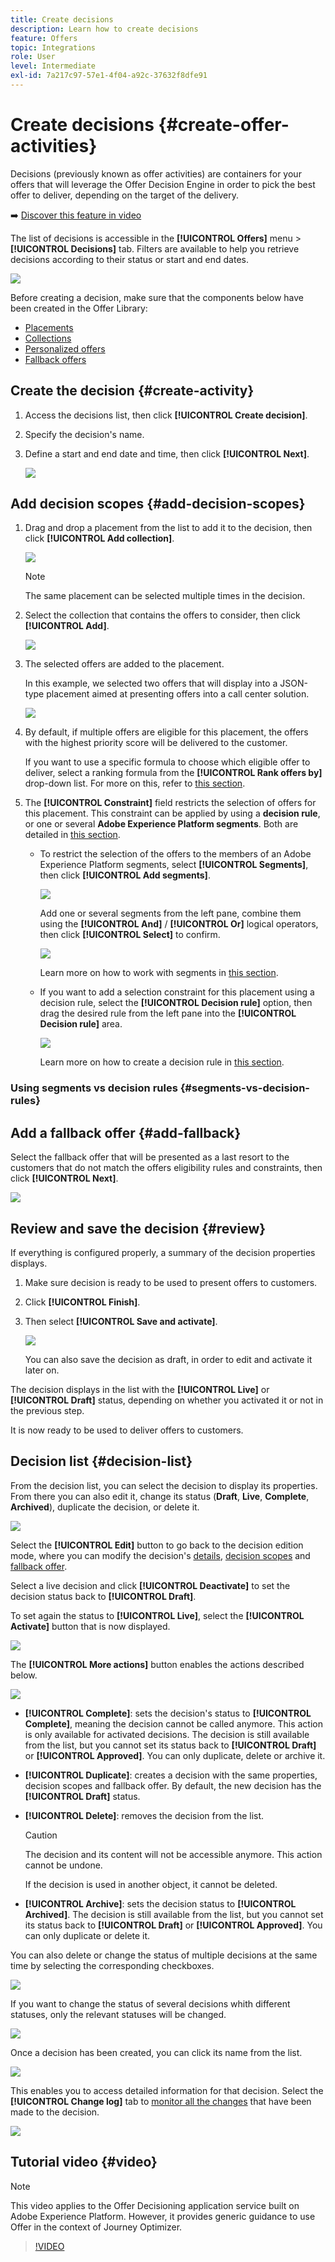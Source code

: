 ```yaml
---
title: Create decisions
description: Learn how to create decisions
feature: Offers
topic: Integrations
role: User
level: Intermediate
exl-id: 7a217c97-57e1-4f04-a92c-37632f8dfe91
---
```

# Create decisions {#create-offer-activities}

Decisions (previously known as offer activities) are containers for your offers that will leverage the Offer Decision Engine in order to pick the best offer to deliver, depending on the target of the delivery.

➡️ [Discover this feature in video](#video)

The list of decisions is accessible in the **[!UICONTROL Offers]** menu > **[!UICONTROL Decisions]** tab. Filters are available to help you retrieve decisions according to their status or start and end dates.

![](../../assets/activities-list.png)

Before creating a decision, make sure that the components below have been created in the Offer Library:

* [Placements](../offer-library/creating-placements.md)
* [Collections](../offer-library/creating-collections.md)
* [Personalized offers](../offer-library/creating-personalized-offers.md)
* [Fallback offers](../offer-library/creating-fallback-offers.md)

## Create the decision {#create-activity}

1. Access the decisions list, then click **[!UICONTROL Create decision]**.

1. Specify the decision's name.

1. Define a start and end date and time, then click **[!UICONTROL Next]**.

    ![](../../assets/activities-name.png)

## Add decision scopes {#add-decision-scopes}

1. Drag and drop a placement from the list to add it to the decision, then click **[!UICONTROL Add collection]**.

    ![](../../assets/activities-placement.png)

    >[!NOTE]
    >
    >The same placement can be selected multiple times in the decision.

1. Select the collection that contains the offers to consider, then click **[!UICONTROL Add]**.

    ![](../../assets/activities-collection.png)

1. The selected offers are added to the placement.

    In this example, we selected two offers that will display into a JSON-type placement aimed at presenting offers into a call center solution.

    ![](../../assets/offers-added.png)

1. By default, if multiple offers are eligible for this placement, the offers with the highest priority score will be delivered to the customer.

    If you want to use a specific formula to choose which eligible offer to deliver, select a ranking formula from the **[!UICONTROL Rank offers by]** drop-down list. For more on this, refer to [this section](../offer-activities/configure-offer-selection.md).

1. The **[!UICONTROL Constraint]** field restricts the selection of offers for this placement. This constraint can be applied by using a **decision rule**, or one or several **Adobe Experience Platform segments**. Both are detailed in [this section](#segments-vs-decision-rules).

    * To restrict the selection of the offers to the members of an Adobe Experience Platform segments, select **[!UICONTROL Segments]**, then click **[!UICONTROL Add segments]**.

        ![](../../assets/activity_constraint_segment.png)
    
        Add one or several segments from the left pane, combine them using the **[!UICONTROL And]** / **[!UICONTROL Or]** logical operators, then click **[!UICONTROL Select]** to confirm.

        ![](../../assets/activity_constraint_segment2.png)

        Learn more on how to work with segments in [this section](../../segment/about-segments.md).

    * If you want to add a selection constraint for this placement using a decision rule, select the **[!UICONTROL Decision rule]** option, then drag the desired rule from the left pane into the **[!UICONTROL Decision rule]** area.

        ![](../../assets/activity_constraint_rule.png)

        Learn more on how to create a decision rule in [this section](../offer-library/creating-decision-rules.md).

### Using segments vs decision rules {#segments-vs-decision-rules}

## Add a fallback offer {#add-fallback}

Select the fallback offer that will be presented as a last resort to the customers that do not match the offers eligibility rules and constraints, then click **[!UICONTROL Next]**.

![](../../assets/add-fallback-offer.png)

## Review and save the decision {#review}

If everything is configured properly, a summary of the decision properties displays. 

1. Make sure decision is ready to be used to  present offers to customers.
1. Click **[!UICONTROL Finish]**.
1. Then select **[!UICONTROL Save and activate]**.

    ![](../../assets/save-activities.png)
    
    You can also save the decision as draft, in order to edit and activate it later on.

The decision displays in the list with the **[!UICONTROL Live]** or **[!UICONTROL Draft]** status, depending on whether you activated it or not in the previous step. 

It is now ready to be used to deliver offers to customers.

## Decision list {#decision-list}

From the decision list, you can select the decision to display its properties. From there you can also edit it, change its status (**Draft**, **Live**, **Complete**, **Archived**), duplicate the decision, or delete it.

![](../../assets/decision_created.png)

Select the **[!UICONTROL Edit]** button to go back to the decision edition mode, where you can modify the decision's [details](#create-activity), [decision scopes](#add-decision-scopes) and [fallback offer](#add-fallback).

Select a live decision and click **[!UICONTROL Deactivate]** to set the decision status back to **[!UICONTROL Draft]**.

To set again the status to **[!UICONTROL Live]**, select the **[!UICONTROL Activate]** button that is now displayed.

![](../../assets/decision_activate.png)

The **[!UICONTROL More actions]** button enables the actions described below.

![](../../assets/decision_more-actions.png)

* **[!UICONTROL Complete]**: sets the decision's status to **[!UICONTROL Complete]**, meaning the decision cannot be called anymore. This action is only available for activated decisions. The decision is still available from the list, but you cannot set its status back to **[!UICONTROL Draft]** or **[!UICONTROL Approved]**. You can only duplicate, delete or archive it.

* **[!UICONTROL Duplicate]**: creates a decision with the same properties, decision scopes and fallback offer. By default, the new decision has the **[!UICONTROL Draft]** status.

* **[!UICONTROL Delete]**: removes the decision from the list.

    >[!CAUTION]
    >
    >The decision and its content will not be accessible anymore. This action cannot be undone.
    >
    >If the decision is used in another object, it cannot be deleted.

* **[!UICONTROL Archive]**: sets the decision status to **[!UICONTROL Archived]**. The decision is still available from the list, but you cannot set its status back to **[!UICONTROL Draft]** or **[!UICONTROL Approved]**. You can only duplicate or delete it.

You can also delete or change the status of multiple decisions at the same time by selecting the corresponding checkboxes.

![](../../assets/decision_multiple-selection.png)

If you want to change the status of several decisions whith different statuses, only the relevant statuses will be changed.

![](../../assets/decision_change-status.png)

Once a decision has been created, you can click its name from the list.

![](../../assets/decision_click-name.png)

This enables you to access detailed information for that decision. Select the **[!UICONTROL Change log]** tab to [monitor all the changes](../get-started/user-interface.md#changes-log) that have been made to the decision.

![](../../assets/decision_information.png)

## Tutorial video {#video}

>[!NOTE]
>
>This video applies to the Offer Decisioning application service built on Adobe Experience Platform. However, it provides generic guidance to use Offer in the context of Journey Optimizer.

>[!VIDEO](https://video.tv.adobe.com/v/329606?quality=12)
